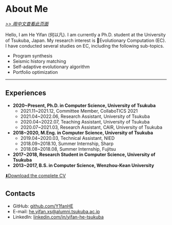 # About Me

[*>> 用中文查看此页面*](/aboutme/cn/)

Hello, I am He Yifan (何以凡). I am currently a Ph.D. student at the University of Tsukuba, Japan. My research interest is 🧬Evolutionary Computation (EC). I have conducted several studies on EC, including the following sub-topics.

- Program synthesis
- Seismic history matching
- Self-adaptive evolutionary algorithm
- Portfolio optimization

---

## Experiences

- **2020~Present, Ph.D. in Computer Science, University of Tsukuba**
  - 2021.11~2021.12, Committee Member, CollaboTICS 2021
  - 2021.04~2022.06, Research Assistant, University of Tsukuba
  - 2020.04~2022.07, Teaching Assistant, University of Tsukuba
  - 2020.07~2021.03, Research Assistant, CAIR, University of Tsukuba
- **2018~2020, M.Eng. in Computer Science, University of Tsukuba**
  - 2019.04~2020.03, Technical Assistant, NIED
  - 2018.09~2018.10, Summer Internship, Sharp
  - 2018.08~2018.08, Summer Internship, Fujitsu
- **2017~2018, Research Student in Computer Science, University of Tsukuba**
- **2013~2017, B.S. in Computer Science, Wenzhou-Kean University**

<a href="yifan.2022.09.pdf" target="_blank">⬇️Download the complete CV</a>

## Contacts

- GitHub: <a href="https://github.com/Y1fanHE" target="_blank">github.com/Y1fanHE</a>
- E-mail: <a href="mailto:he.yifan.xs@alumni.tsukuba.ac.jp" target="_blank">he.yifan.xs@alumni.tsukuba.ac.jp</a>
- LinkedIn: <a href="https://www.linkedin.com/in/yifan-he-tsukuba" target="_blank">linkedin.com/in/yifan-he-tsukuba</a>
